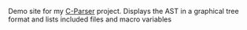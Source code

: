 Demo site for my [C-Parser](https://github.com/cdeddie/c-parser) project. Displays the AST in a graphical tree format and lists included files and macro variables